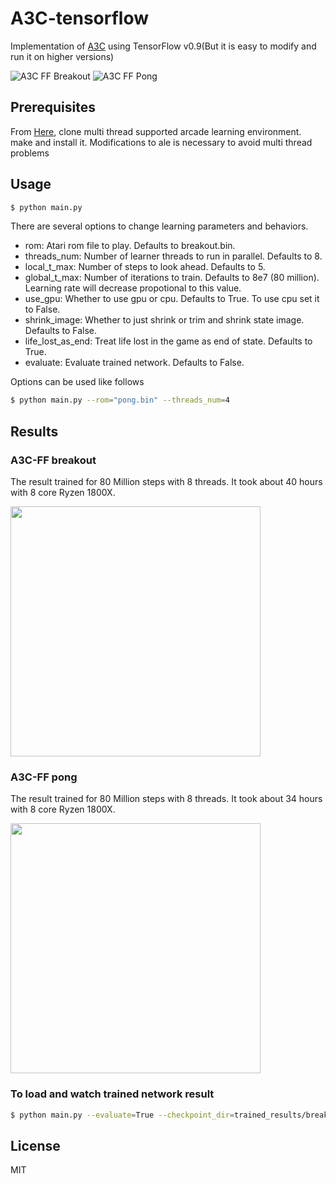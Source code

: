 # A3C-tensorflow
Implementation of [A3C](https://arxiv.org/pdf/1602.01783.pdf) using TensorFlow v0.9(But it is easy to modify and run it on higher versions)

![A3C FF Breakout](https://raw.githubusercontent.com/yuishihara/A3C-tensorflow/master/trained_results/breakout/breakout_result.gif)
![A3C FF Pong](https://raw.githubusercontent.com/yuishihara/A3C-tensorflow/master/trained_results/pong/pong_result.gif)

## Prerequisites
From [Here](https://github.com/yuishihara/Arcade-Learning-Environment/tree/multi_thread), clone multi thread supported arcade learning environment.
make and install it. Modifications to ale is necessary to avoid multi thread problems

## Usage

```sh
$ python main.py
```

There are several options to change learning parameters and behaviors.

- rom: Atari rom file to play. Defaults to breakout.bin.
- threads_num: Number of learner threads to run in parallel. Defaults to 8.
- local_t_max: Number of steps to look ahead. Defaults to 5.
- global_t_max: Number of iterations to train. Defaults to 8e7 (80 million). Learning rate will decrease propotional to this value.
- use_gpu: Whether to use gpu or cpu. Defaults to True. To use cpu set it to False.
- shrink_image: Whether to just shrink or trim and shrink state image. Defaults to False.
- life_lost_as_end: Treat life lost in the game as end of state. Defaults to True.
- evaluate: Evaluate trained network. Defaults to False.

Options can be used like follows

```sh
$ python main.py --rom="pong.bin" --threads_num=4
```

## Results

### A3C-FF breakout

The result trained for 80 Million steps with 8 threads. It took about 40 hours with 8 core Ryzen 1800X.

<img src="https://raw.githubusercontent.com/yuishihara/A3C-tensorflow/master/trained_results/breakout/breakout_result.png" width="400">

### A3C-FF pong

The result trained for 80 Million steps with 8 threads. It took about 34 hours with 8 core Ryzen 1800X.

<img src="https://raw.githubusercontent.com/yuishihara/A3C-tensorflow/master/trained_results/pong/pong_result.png" width="400">

### To load and watch trained network result

```sh
$ python main.py --evaluate=True --checkpoint_dir=trained_results/breakout/ --trained_file=network_parameters-80002500
```

## License
MIT
